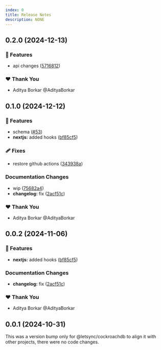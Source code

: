 ```yaml
---
index: 0
title: Release Notes
description: NONE
---
```

## 0.2.0 (2024-12-13)

### 🚀 Features

- api changes ([5716812](https://github.com/AdityaBorkar/letsync/commit/5716812))

### ❤️ Thank You

- Aditya Borkar @AdityaBorkar

## 0.1.0 (2024-12-12)

### 🚀 Features

- schema ([#53](https://github.com/AdityaBorkar/letsync/pull/53))
- **nextjs:** added hooks ([bf85cf5](https://github.com/AdityaBorkar/letsync/commit/bf85cf5))

### 🩹 Fixes

- restore github actions ([343938a](https://github.com/AdityaBorkar/letsync/commit/343938a))

### Documentation Changes

- wip ([75682a4](https://github.com/AdityaBorkar/letsync/commit/75682a4))
- **changelog:** fix ([2acf51c](https://github.com/AdityaBorkar/letsync/commit/2acf51c))

### ❤️ Thank You

- Aditya Borkar @AdityaBorkar

## 0.0.2 (2024-11-06)

### 🚀 Features

- **nextjs:** added hooks ([bf85cf5](https://github.com/AdityaBorkar/letsync/commit/bf85cf5))

### Documentation Changes

- **changelog:** fix ([2acf51c](https://github.com/AdityaBorkar/letsync/commit/2acf51c))

### ❤️  Thank You

- Aditya Borkar @AdityaBorkar

## 0.0.1 (2024-10-31)

This was a version bump only for @letsync/cockroachdb to align it with other projects, there were no code changes.
